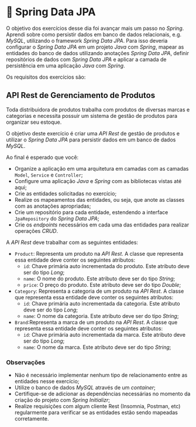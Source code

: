 # :pencil: Spring Data JPA

O objetivo dos exercícios desse dia foi avançar mais um passo no _Spring_. Aprendi sobre como persistir dados em banco de dados relacionais, e.g. _MySQL_, utilizando o framework _Spring Data JPA_. Para isso deveria configurar o _Spring Data JPA_ em um projeto _Java_ com _Spring_, mapear as entidades do banco de dados utilizando anotações _Spring Data JPA_, definir repositórios de dados com _Spring Data JPA_ e aplicar a camada de persistência em uma aplicação _Java_ com _Spring_.

Os requisitos dos exercícios são:

## API Rest de Gerenciamento de Produtos

Toda distribuidora de produtos trabalha com produtos de diversas marcas e categorias e necessita possuir um sistema de gestão de produtos para organizar seu estoque.

O objetivo deste exercício é criar uma _API Rest_ de gestão de produtos e utilizar o _Spring Data JPA_ para persistir dados em um banco de dados _MySQL_.

Ao final é esperado que você:

- Organize a aplicação em uma arquitetura em camadas com as camadas `Model`, `Service` e `Controller`;
- Configure uma aplicação _Java_ e _Spring_ com as bibliotecas vistas até aqui;
- Crie as entidades solicitadas no exercício;
- Realize os mapeamentos das entidades, ou seja, que anote as classes com as anotações apropriadas;
- Crie um repositório para cada entidade, estendendo a interface `JpaRepository` do _Spring Data JPA_;
- Crie os _endpoints_ necessários em cada uma das entidades para realizar operações _CRUD_.

A _API Rest_ deve trabalhar com as seguintes entidades:

- `Product`: Representa um produto na _API Rest_. A classe que representa essa entidade deve conter os seguintes atributos:
  - `id`: Chave primária auto incrementada do produto. Este atributo deve ser do tipo _Long_;
  - `name`: O nome do produto. Este atributo deve ser do tipo _String_;
  - `price`: O preço do produto. Este atributo deve ser do tipo _Double_;
- `Category`: Representa a categoria de um produto na _API Rest_. A classe que representa essa entidade deve conter os seguintes atributos:
  - `id`: Chave primária auto incrementada da categoria. Este atributo deve ser do tipo _Long_;
  - `name`: O nome da categoria. Este atributo deve ser do tipo _String_;
- `Brand`:Representa a marca de um produto na _API Rest_. A classe que representa essa entidade deve conter os seguintes atributos:
  - `id`: Chave primária auto incrementada da marca. Este atributo deve ser do tipo _Long_;
  - `name`: O nome da marca. Este atributo deve ser do tipo _String_;

### Observações

- Não é necessário implementar nenhum tipo de relacionamento entre as entidades nesse exercício;
- Utilize o banco de dados _MySQL_ através de um _container_;
- Certifique-se de adicionar as dependências necessárias no momento da criação do projeto com _Spring Initializr_;
- Realize requisições com algum cliente Rest (Insomnia, Postman, etc) regularmente para verificar se as entidades estão sendo mapeadas corretamente.
